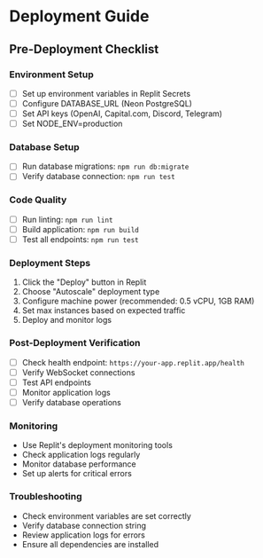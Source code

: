 
# Deployment Guide

## Pre-Deployment Checklist

### Environment Setup
- [ ] Set up environment variables in Replit Secrets
- [ ] Configure DATABASE_URL (Neon PostgreSQL)
- [ ] Set API keys (OpenAI, Capital.com, Discord, Telegram)
- [ ] Set NODE_ENV=production

### Database Setup
- [ ] Run database migrations: `npm run db:migrate`
- [ ] Verify database connection: `npm run test`

### Code Quality
- [ ] Run linting: `npm run lint`
- [ ] Build application: `npm run build`
- [ ] Test all endpoints: `npm run test`

### Deployment Steps
1. Click the "Deploy" button in Replit
2. Choose "Autoscale" deployment type
3. Configure machine power (recommended: 0.5 vCPU, 1GB RAM)
4. Set max instances based on expected traffic
5. Deploy and monitor logs

### Post-Deployment Verification
- [ ] Check health endpoint: `https://your-app.replit.app/health`
- [ ] Verify WebSocket connections
- [ ] Test API endpoints
- [ ] Monitor application logs
- [ ] Verify database operations

### Monitoring
- Use Replit's deployment monitoring tools
- Check application logs regularly
- Monitor database performance
- Set up alerts for critical errors

### Troubleshooting
- Check environment variables are set correctly
- Verify database connection string
- Review application logs for errors
- Ensure all dependencies are installed
